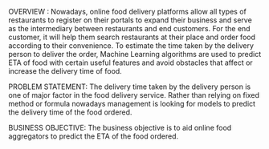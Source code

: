 OVERVIEW : Nowadays, online food delivery platforms allow all types of restaurants to register on their portals to expand their business and serve as the intermediary between restaurants and end customers. For the end customer, it will help them search restaurants at their place and order food according to their convenience. To estimate the time taken by the delivery person to deliver the order, Machine Learning algorithms are used to predict ETA of food with certain useful features and avoid obstacles that affect or increase the delivery time of food.

PROBLEM STATEMENT: The delivery time taken by the delivery person is one of major factor in the food delivery service. Rather than relying on fixed method or formula nowadays management is looking for models to predict the delivery time of the food ordered.

BUSINESS OBJECTIVE: The business objective is to aid online food aggregators to predict the ETA of the food ordered.
